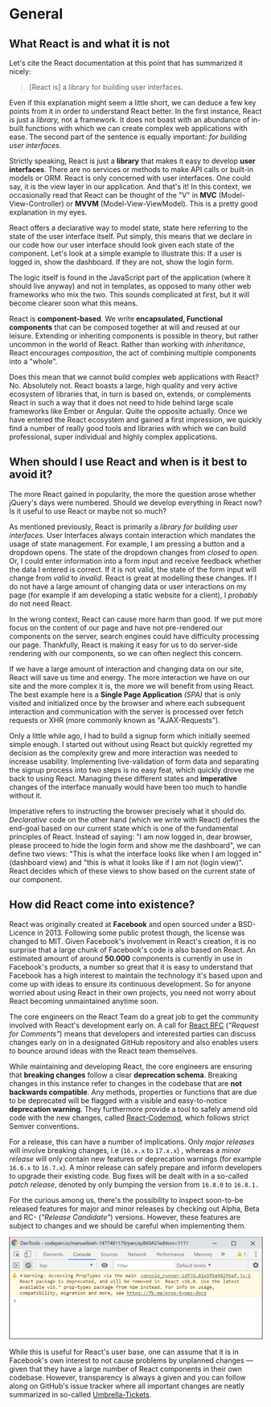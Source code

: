 # General

## What React is and what it is not

Let's cite the React documentation at this point that has summarized it nicely:

> \[React is\] a library for building user interfaces.

Even if this explanation might seem a little short, we can deduce a few key points from it in order to understand React better. In the first instance, React is just a _library,_ not a framework. It does not boast with an abundance of in-built functions with which we can create complex web applications with ease. The second part of the sentence is equally important: _for building user interfaces._

Strictly speaking, React is just a **library** that makes it easy to develop **user interfaces**. There are no services or methods to make API calls or built-in models or ORM. React is only concerned with user interfaces. One could say, it is the view layer in our application. And that's it! In this context, we occasionally read that React can be thought of the "V" in **MVC** \(Model-View-Controller\) or **MVVM** \(Model-View-ViewModel\). This is a pretty good explanation in my eyes.

React offers a declarative way to model state, state here referring to the state of the user interface itself. Put simply, this means that we declare in our code how our user interface should look given each state of the component. Let's look at a simple example to illustrate this: If a user is logged in, show the dashboard. If they are not, show the login form.

The logic itself is found in the JavaScript part of the application \(where it should live anyway\) and not in templates, as opposed to many other web frameworks who mix the two. This sounds complicated at first, but it will become clearer soon what this means.

React is **component-based**. We write **encapsulated, Functional components** that can be composed together at will and reused at our leisure. Extending or inheriting components is possible in theory, but rather uncommon in the world of React. Rather than working with _inheritance_, React encourages _composition_, the act of combining multiple components into a "whole".

Does this mean that we cannot build complex web applications with React? No. Absolutely not. React boasts a large, high quality and very active ecosystem of libraries that, in turn is based on, extends, or complements React in such a way that it does not need to hide behind large scale frameworks like Ember or Angular. Quite the opposite actually. Once we have entered the React ecosystem and gained a first impression, we quickly find a number of really good tools and libraries with which we can build professional, super individual and highly complex applications.

## When should I use React and when is it best to avoid it?

The more React gained in popularity, the more the question arose whether jQuery's days were numbered. Should we develop everything in React now? Is it useful to use React or maybe not so much?

As mentioned previously, React is primarily a _library for building user interfaces._ User Interfaces always contain interaction which mandates the usage of state management. For example, I am pressing a button and a dropdown opens. The state of the dropdown changes from _closed_ to _open_. Or, I could enter information into a form input and receive feedback whether the data I entered is correct. If it is not valid, the state of the form input will change from _valid_ to _invalid_. React is great at modelling these changes. If I do not have a large amount of changing data or user interactions on my page \(for example if am developing a static website for a client\), I _probably_ do not need React.

In the wrong context, React can cause more harm than good. If we put more focus on the content of our page and have not pre-rendered our components on the server, search engines could have difficulty processing our page. Thankfully, React is making it easy for us to do server-side rendering with our components, so we can often neglect this concern.

If we have a large amount of interaction and changing data on our site, React will save us time and energy. The more interaction we have on our site and the more complex it is, the more we will benefit from using React. The best example here is a **Single Page Application** _\(SPA\)_ that is only visited and initialized once by the browser and where each subsequent interaction and communication with the server is processed over fetch requests or XHR \(more commonly known as "AJAX-Requests"\).

Only a little while ago, I had to build a signup form which initially seemed simple enough. I started out without using React but quickly regretted my decision as the complexity grew and more interaction was needed to increase usability. Implementing live-validation of form data and separating the signup process into two steps is no easy feat, which quickly drove me back to using React. Managing these different states and **imperative** changes of the interface manually would have been too much to handle without it.

Imperative refers to instructing the browser precisely what it should do. _Declarative_ code on the other hand \(which we write with React\) defines the end-goal based on our current state which is one of the fundamental principles of React. Instead of saying: "I am now logged in, dear browser, please proceed to hide the login form and show me the dashboard", we can define two views: "This is what the interface looks like when I am logged in" \(dashboard view\) and "this is what it looks like if I am not \(login view\)". React decides which of these views to show based on the current state of our component.

## How did React come into existence?

React was originally created at **Facebook** and open sourced under a BSD-Licence in 2013. Following some public protest though, the license was changed to MIT. Given Facebook's involvement in React's creation, it is no surprise that a large chunk of Facebook's code is also based on React. An estimated amount of around **50.000** components is currently in use in Facebook's products, a number so great that it is easy to understand that Facebook has a high interest to maintain the technology it's based upon and come up with ideas to ensure its continuous development. So for anyone worried about using React in their own projects, you need not worry about React becoming unmaintained anytime soon.

The core engineers on the React Team do a great job to get the community involved with React's development early on. A call for [React RFC](https://github.com/reactjs/rfcs) \(_"Request for Comments"_\) means that developers and interested parties can discuss changes early on in a designated GitHub repository and also enables users to bounce around ideas with the React team themselves.

While maintaining and developing React, the core engineers are ensuring that **breaking changes** follow a clear **deprecation schema**. Breaking changes in this instance refer to changes in the codebase that are **not backwards compatible**. Any methods, properties or functions that are due to be deprecated will be flagged with a visible and easy-to-notice **deprecation warning**. They furthermore provide a tool to safely amend old code with the new changes, called [React-Codemod](https://github.com/reactjs/react-codemod), which follows strict Semver conventions.

For a release, this can have a number of implications. Only _major releases_ will involve breaking changes, i.e \(`16.x.x` to `17.x.x`\) , whereas a _minor release_ will only contain new features or deprecation warnings \(for example `16.6.x` to `16.7.x`\). A minor release can safely prepare and inform developers to upgrade their existing code. Bug fixes will be dealt with in a so-called _patch release_, denoted by only bumping the version from `16.8.0` to `16.8.1.`

For the curious among us, there's the possibility to inspect soon-to-be released features for major and minor releases by checking out Alpha, Beta and RC- \(_"Release Candidate"_\) versions. However, these features are subject to changes and we should be careful when implementing them.

![An example of a deprecation warning](../.gitbook/assets/deprecation-warning.png)

While this is useful for React's user base, one can assume that it is in Facebook's own interest to not cause problems by unplanned changes — given that they have a large number of React components in their own codebase. However, transparency is always a given and you can follow along on GitHub's issue tracker where all important changes are neatly summarized in so-called [Umbrella-Tickets](https://github.com/facebook/react/issues?utf8=%E2%9C%93&q=is%3Aissue%20is%3Aopen%20umbrella).
